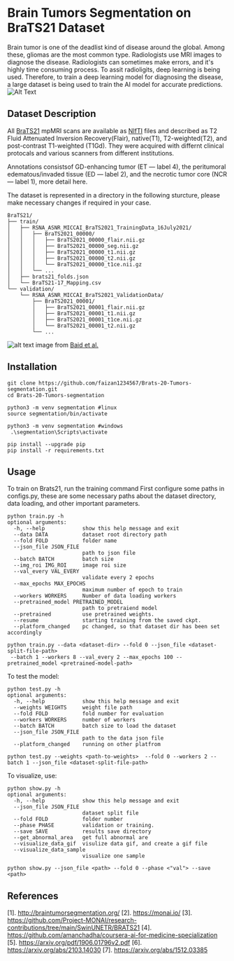 
# Brain Tumors Segmentation on BraTS21 Dataset
Brain tumor is one of the deadlist kind of disease around the global. Among these, gliomas are the most common type. Radiologists use MRI images to diagnose the disease. Radiologists can sometimes make errors, and it's highly time consuming process. To assit radioligits, deep learning is being used. Therefore, to train a deep learning model for diagnosing the disease, a large dataset is being used to train the AI model for accurate predictions.
![Alt Text](https://github.com/faizan1234567/Brats-20-Tumors-segmentation/blob/main/media/gif.gif)

## Dataset Description
All [BraTS21](http://braintumorsegmentation.org/) mpMRI scans are available as [NIfTI](https://radiopaedia.org/articles/nifti-file-format) files and described as  T2 Fluid Attenuated Inversion Recovery(Flair), native(T1), T2-weighted(T2), and post-contrast T1-weighted (T1Gd). They were acquired with differnt clinical protocals and various scanners from different institutions.

Annotations consistsof  GD-enhancing tumor (ET — label 4), the peritumoral edematous/invaded tissue (ED — label 2), and the necrotic tumor core (NCR — label 1), more detail here.

The dataset is represented in a directory in the following sturcture, please make necessary changes if required in your case.
```
BraTS21/
├── train/
│   ├── RSNA_ASNR_MICCAI_BraTS2021_TrainingData_16July2021/
│   │   ├── BraTS2021_00000/
│   │   │   ├── BraTS2021_00000_flair.nii.gz
│   │   │   ├── BraTS2021_00000_seg.nii.gz
│   │   │   ├── BraTS2021_00000_t1.nii.gz
│   │   │   ├── BraTS2021_00000_t2.nii.gz
│   │   │   └── BraTS2021_00000_t1ce.nii.gz
│   │   └── ...
│   ├── brats21_folds.json
│   └── BraTS21-17_Mapping.csv
└── validation/
    └── RSNA_ASNR_MICCAI_BraTS2021_ValidationData/
        ├── BraTS2021_00001/
        │   ├── BraTS2021_00001_flair.nii.gz
        │   ├── BraTS2021_00001_t1.nii.gz
        │   ├── BraTS2021_00001_t1ce.nii.gz
        │   └── BraTS2021_00001_t2.nii.gz
        └── ...
```

![alt text](https://github.com/faizan1234567/Brats-20-Tumors-segmentation/blob/main/media/fig_brats21.png)
image from  [Baid et al.](https://arxiv.org/pdf/2107.02314v1.pdf)

## Installation
```
git clone https://github.com/faizan1234567/Brats-20-Tumors-segmentation.git
cd Brats-20-Tumors-segmentation

python3 -m venv segmentation #linux
source segmentation/bin/activate
  
python3 -m venv segmentation #windows
 .\segmentation\Scripts\activate

pip install --upgrade pip
pip install -r requirements.txt
```

## Usage
To train on Brats21, run the training command
First configure some paths in configs.py, these are some necessary paths about the dataset directory, data loading, and other important parameters.
```
python train.py -h
optional arguments:
  -h, --help            show this help message and exit
  --data DATA           dataset root directory path
  --fold FOLD           folder name
  --json_file JSON_FILE
                        path to json file
  --batch BATCH         batch size
  --img_roi IMG_ROI     image roi size
  --val_every VAL_EVERY
                        validate every 2 epochs
  --max_epochs MAX_EPOCHS
                        maximum number of epoch to train
  --workers WORKERS     Number of data loading workers
  --pretrained_model PRETRAINED_MODEL
                        path to pretraiend model
  --pretrained          use pretrained weights.
  --resume              starting training from the saved ckpt.
  --platform_changed    pc changed, so that dataset dir has been set accordingly

python train.py --data <dataset-dir> --fold 0 --json_file <dataset-split-file-path>
 --batch 1 --workers 8 --val_every 2 --max_epochs 100 --pretrained_model <pretrained-model-path> 
   ```
To test the model:
```
python test.py -h
optional arguments:
  -h, --help            show this help message and exit
  --weights WEIGHTS     weight file path
  --fold FOLD           fold number for evaluation
  --workers WORKERS     number of workers
  --batch BATCH         batch size to load the dataset
  --json_file JSON_FILE
                        path to the data json file
  --platform_changed    running on other platfrom

python test.py --weights <path-to-weights>  --fold 0 --workers 2 --batch 1 --json_file <dataset-split-file-path>
   ```
To visualize, use:
```
python show.py -h
optional arguments:
  -h, --help            show this help message and exit
  --json_file JSON_FILE
                        dataset split file
  --fold FOLD           folder number
  --phase PHASE         validation or training.
  --save SAVE           results save directory
  --get_abnormal_area   get full abnormal are
  --visualize_data_gif  visulize data gif, and create a gif file
  --visualize_data_sample
                        visualize one sample

python show.py --json_file <path> --fold 0 --phase <"val"> --save <path> 
```

## References
[1]. http://braintumorsegmentation.org/
[2]. https://monai.io/
[3]. https://github.com/Project-MONAI/research-contributions/tree/main/SwinUNETR/BRATS21
[4]. https://github.com/amanchadha/coursera-ai-for-medicine-specialization
[5]. https://arxiv.org/pdf/1906.01796v2.pdf
[6]. https://arxiv.org/abs/2103.14030
[7]. https://arxiv.org/abs/1512.03385